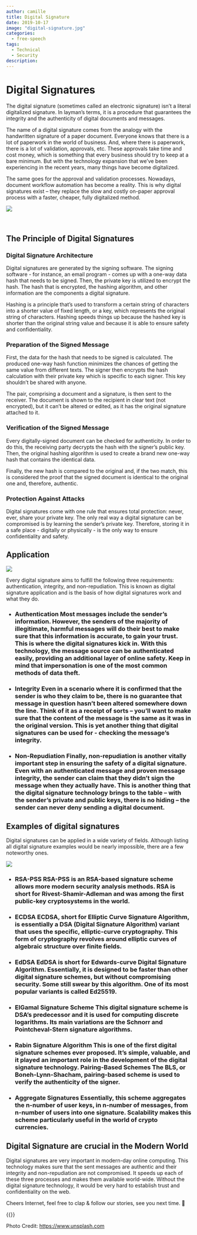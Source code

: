 ```yaml
---
author: camille
title: Digital Signature
date: 2019-10-17
image: "digital-signature.jpg"
categories:
  - free-speech
tags:
  - Technical
  - Security
description:
---
```


# Digital Signatures

The digital signature (sometimes called an electronic signature) isn’t a literal digitalized signature. In layman’s terms, it is a procedure that guarantees the integrity and the authenticity of digital documents and messages.

The name of a digital signature comes from the analogy with the handwritten signature of a paper document. Everyone knows that there is a lot of paperwork in the world of business. And, where there is paperwork, there is a lot of validation, approvals, etc. These approvals take time and cost money, which is something that every business should try to keep at a bare minimum. But with the technology expansion that we’ve been experiencing in the recent years, many things have become digitalized.

The same goes for the approval and validation processes. Nowadays, document workflow automation has become a reality. This is why digital signatures exist – they replace the slow and costly on-paper approval process with a faster, cheaper, fully digitalized method.

![](signature.jpg)

</br>

## The Principle of Digital Signatures

### Digital Signature Architecture
Digital signatures are generated by the signing software. The signing software - for instance, an email program - comes up with a one-way data hash that needs to be signed. Then, the private key is utilized to encrypt the hash. The hash that is encrypted, the hashing algorithm, and other information are the components a digital signature.

Hashing is a principle that’s used to transform a certain string of characters into a shorter value of fixed length, or a key, which represents the original string of characters. Hashing speeds things up because the hashed key is shorter than the original string value and because it is able to ensure safety and confidentiality.

### Preparation of the Signed Message
First, the data for the hash that needs to be signed is calculated. The produced one-way hash function minimizes the chances of getting the same value from different texts. The signer then encrypts the hash calculation with their private key which is specific to each signer. This key shouldn’t be shared with anyone.

The pair, comprising a document and a signature, is then sent to the receiver. The document is shown to the recipient in clear text (not encrypted), but it can’t be altered or edited, as it has the original signature attached to it.

### Verification of the Signed Message
Every digitally-signed document can be checked for authenticity. In order to do this, the receiving party decrypts the hash with the signer’s public key. Then, the original hashing algorithm is used to create a brand new one-way hash that contains the identical data.

Finally, the new hash is compared to the original and, if the two match, this is considered the proof that the signed document is identical to the original one and, therefore, authentic.

### Protection Against Attacks
Digital signatures come with one rule that ensures total protection: never, ever, share your private key. The only real way a digital signature can be compromised is by learning the sender’s private key. Therefore, storing it in a safe place - digitally or physically - is the only way to ensure confidentiality and safety.

## Application

![](ipad.jpg)

Every digital signature aims to fulfill the following three requirements: authentication, integrity, and non-repudiation. This is known as digital signature application and is the basis of how digital signatures work and what they do.

* ### Authentication Most messages include the sender’s information. However, the senders of the majority of illegitimate, harmful messages will do their best to make sure that this information is accurate, to gain your trust. This is where the digital signatures kick in. With this technology, the message source can be authenticated easily, providing an additional layer of online safety. Keep in mind that impersonation is one of the most common methods of data theft.

* ### Integrity Even in a scenario where it is confirmed that the sender is who they claim to be, there is no guarantee that message in question hasn’t been altered somewhere down the line. Think of it as a receipt of sorts – you’ll want to make sure that the content of the message is the same as it was in the original version. This is yet another thing that digital signatures can be used for - checking the message’s integrity.

* ### Non-Repudiation Finally, non-repudiation is another vitally important step in ensuring the safety of a digital signature. Even with an authenticated message and proven message integrity, the sender can claim that they didn’t sign the message when they actually have. This is another thing that the digital signature technology brings to the table – with the sender’s private and public keys, there is no hiding – the sender can never deny sending a digital document.

## Examples of digital signatures
Digital signatures can be applied in a wide variety of fields. Although listing all digital signature examples would be nearly impossible, there are a few noteworthy ones.

![](code.jpg)

* ### RSA-PSS RSA-PSS is an RSA-based signature scheme allows more modern security analysis methods. RSA is short for Rivest-Shamir-Adleman and was among the first public-key cryptosystems in the world.

* ### ECDSA ECDSA, short for Elliptic Curve Signature Algorithm, is essentially a DSA (Digital Signature Algorithm) variant that uses the specific, elliptic-curve cryptography. This form of cryptography revolves around elliptic curves of algebraic structure over finite fields.

* ### EdDSA EdDSA is short for Edwards-curve Digital Signature Algorithm. Essentially, it is designed to be faster than other digital signature schemes, but without compromising security. Some still swear by this algorithm. One of its most popular variants is called Ed25519.

* ### ElGamal Signature Scheme This digital signature scheme is DSA’s predecessor and it is used for computing discrete logarithms. Its main variations are the Schnorr and Pointcheval-Stern signature algorithms.

* ### Rabin Signature Algorithm This is one of the first digital signature schemes ever proposed. It’s simple, valuable, and it played an important role in the development of the digital signature technology. Pairing-Based Schemes The BLS, or Boneh-Lynn-Shacham, pairing-based scheme is used to verify the authenticity of the signer.

* ### Aggregate Signatures Essentially, this scheme aggregates the n-number of user keys, in n-number of messages, from n-number of users into one signature. Scalability makes this scheme particularly useful in the world of crypto currencies.

## Digital Signature are crucial in the Modern World
Digital signatures are very important in modern-day online computing. This technology makes sure that the sent messages are authentic and their integrity and non-repudiation are not compromised. It speeds up each of these three processes and makes them available world-wide. Without the digital signature technology, it would be very hard to establish trust and confidentiality on the web.


Cheers Internet, feel free to clap & follow our stories, see you next time. 🤫

{{<tweet id="1143493043783372801">}}

Photo Credit: https://www.unsplash.com 
